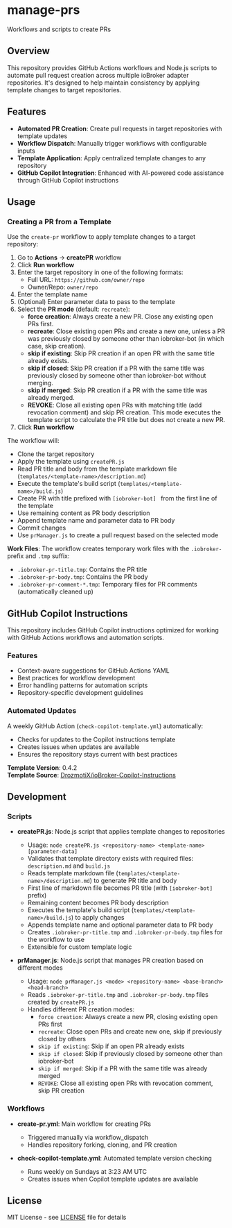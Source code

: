# manage-prs
Workflows and scripts to create PRs

## Overview

This repository provides GitHub Actions workflows and Node.js scripts to automate pull request creation across multiple ioBroker adapter repositories. It's designed to help maintain consistency by applying template changes to target repositories.

## Features

- **Automated PR Creation**: Create pull requests in target repositories with template updates
- **Workflow Dispatch**: Manually trigger workflows with configurable inputs
- **Template Application**: Apply centralized template changes to any repository
- **GitHub Copilot Integration**: Enhanced with AI-powered code assistance through GitHub Copilot instructions

## Usage

### Creating a PR from a Template

Use the `create-pr` workflow to apply template changes to a target repository:

1. Go to **Actions** → **createPR** workflow
2. Click **Run workflow**
3. Enter the target repository in one of the following formats:
   - Full URL: `https://github.com/owner/repo`
   - Owner/Repo: `owner/repo`
4. Enter the template name
5. (Optional) Enter parameter data to pass to the template
6. Select the **PR mode** (default: `recreate`):
   - **force creation**: Always create a new PR. Close any existing open PRs first.
   - **recreate**: Close existing open PRs and create a new one, unless a PR was previously closed by someone other than iobroker-bot (in which case, skip creation).
   - **skip if existing**: Skip PR creation if an open PR with the same title already exists.
   - **skip if closed**: Skip PR creation if a PR with the same title was previously closed by someone other than iobroker-bot without merging.
   - **skip if merged**: Skip PR creation if a PR with the same title was already merged.
   - **REVOKE**: Close all existing open PRs with matching title (add revocation comment) and skip PR creation. This mode executes the template script to calculate the PR title but does not create a new PR.
7. Click **Run workflow**

The workflow will:
- Clone the target repository
- Apply the template using `createPR.js`
- Read PR title and body from the template markdown file (`templates/<template-name>/description.md`)
- Execute the template's build script (`templates/<template-name>/build.js`)
- Create PR with title prefixed with `[iobroker-bot] ` from the first line of the template
- Use remaining content as PR body description
- Append template name and parameter data to PR body
- Commit changes
- Use `prManager.js` to create a pull request based on the selected mode

**Work Files**: The workflow creates temporary work files with the `.iobroker-` prefix and `.tmp` suffix:
- `.iobroker-pr-title.tmp`: Contains the PR title
- `.iobroker-pr-body.tmp`: Contains the PR body
- `.iobroker-pr-comment-*.tmp`: Temporary files for PR comments (automatically cleaned up)

## GitHub Copilot Instructions

This repository includes GitHub Copilot instructions optimized for working with GitHub Actions workflows and automation scripts.

### Features
- Context-aware suggestions for GitHub Actions YAML
- Best practices for workflow development
- Error handling patterns for automation scripts
- Repository-specific development guidelines

### Automated Updates
A weekly GitHub Action (`check-copilot-template.yml`) automatically:
- Checks for updates to the Copilot instructions template
- Creates issues when updates are available
- Ensures the repository stays current with best practices

**Template Version**: 0.4.2  
**Template Source**: [DrozmotiX/ioBroker-Copilot-Instructions](https://github.com/DrozmotiX/ioBroker-Copilot-Instructions)

## Development

### Scripts

- **createPR.js**: Node.js script that applies template changes to repositories
  - Usage: `node createPR.js <repository-name> <template-name> [parameter-data]`
  - Validates that template directory exists with required files: `description.md` and `build.js`
  - Reads template markdown file (`templates/<template-name>/description.md`) to generate PR title and body
  - First line of markdown file becomes PR title (with `[iobroker-bot] ` prefix)
  - Remaining content becomes PR body description
  - Executes the template's build script (`templates/<template-name>/build.js`) to apply changes
  - Appends template name and optional parameter data to PR body
  - Creates `.iobroker-pr-title.tmp` and `.iobroker-pr-body.tmp` files for the workflow to use
  - Extensible for custom template logic

- **prManager.js**: Node.js script that manages PR creation based on different modes
  - Usage: `node prManager.js <mode> <repository-name> <base-branch> <head-branch>`
  - Reads `.iobroker-pr-title.tmp` and `.iobroker-pr-body.tmp` files created by `createPR.js`
  - Handles different PR creation modes:
    - `force creation`: Always create a new PR, closing existing open PRs first
    - `recreate`: Close open PRs and create new one, skip if previously closed by others
    - `skip if existing`: Skip if an open PR already exists
    - `skip if closed`: Skip if previously closed by someone other than iobroker-bot
    - `skip if merged`: Skip if a PR with the same title was already merged
    - `REVOKE`: Close all existing open PRs with revocation comment, skip PR creation

### Workflows

- **create-pr.yml**: Main workflow for creating PRs
  - Triggered manually via workflow_dispatch
  - Handles repository forking, cloning, and PR creation
  
- **check-copilot-template.yml**: Automated template version checking
  - Runs weekly on Sundays at 3:23 AM UTC
  - Creates issues when Copilot template updates are available

## License

MIT License - see [LICENSE](LICENSE) file for details
